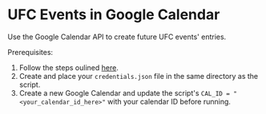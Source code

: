 # UFC Events in Google Calendar
Use the Google Calendar API to create future UFC events' entries.

Prerequisites:
1. Follow the steps oulined [here](https://developers.google.com/calendar/quickstart/python).
2. Create and place your `credentials.json` file in the same directory as the script.
3. Create a new Google Calendar and update the script's `CAL_ID = "<your_calendar_id_here>"` with your calendar ID before running.
